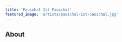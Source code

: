 ```yaml
---
title: 'Pauschal Ist Pauschal'
featured_image: 'artists/pauschal-ist-pauschal.jpg'
---
```


## About



